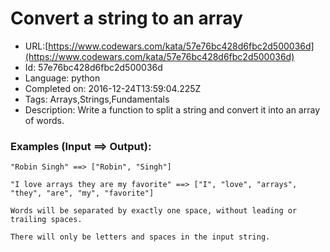 # Convert a string to an array

 - URL:[https://www.codewars.com/kata/57e76bc428d6fbc2d500036d](https://www.codewars.com/kata/57e76bc428d6fbc2d500036d)
 - Id: 57e76bc428d6fbc2d500036d
 - Language: python
 - Completed on: 2016-12-24T13:59:04.225Z
 - Tags: Arrays,Strings,Fundamentals
 - Description:
Write a function to split a string and convert it into an array of words.

### Examples (Input ==> Output):

```
"Robin Singh" ==> ["Robin", "Singh"]

"I love arrays they are my favorite" ==> ["I", "love", "arrays", "they", "are", "my", "favorite"]
```

```if:c
Words will be separated by exactly one space, without leading or trailing spaces.

There will only be letters and spaces in the input string.
```

